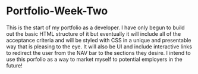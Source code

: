 # Portfolio-Week-Two

This is the start of my portfolio as a developer. I have only begun to build out the basic HTML structure of it but eventually it will include all of the acceptance criteria and will be styled with CSS in a unique and presentable way that is pleasing to the eye. It will also be UI and include interactive links to redirect the user from the NAV bar to the sections they desire. I intend to use this porfolio as a way to market myself to potential employers in the future!